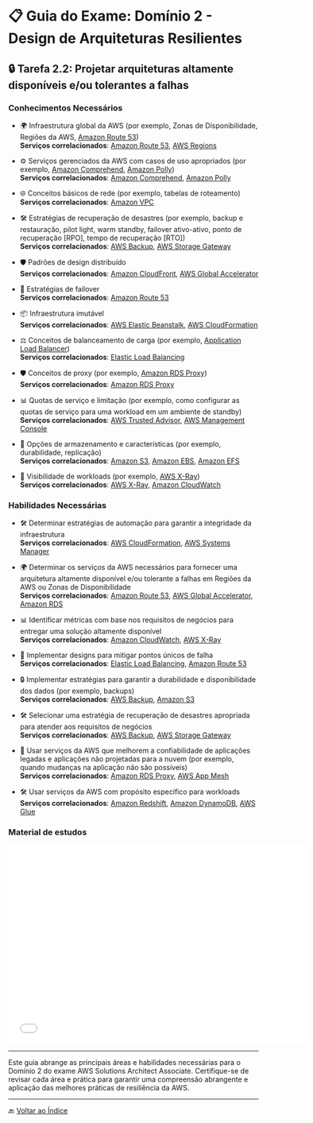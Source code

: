 # 📋 Guia do Exame: Domínio 2 - Design de Arquiteturas Resilientes

## 🔒 Tarefa 2.2: Projetar arquiteturas altamente disponíveis e/ou tolerantes a falhas

### Conhecimentos Necessários

- 🌍 Infraestrutura global da AWS (por exemplo, Zonas de Disponibilidade, Regiões da AWS, [Amazon Route 53](https://aws.amazon.com/route53/))  
  **Serviços correlacionados**: [Amazon Route 53](https://aws.amazon.com/route53/), [AWS Regions](https://aws.amazon.com/about-aws/global-infrastructure/regions_az/)

- ⚙️ Serviços gerenciados da AWS com casos de uso apropriados (por exemplo, [Amazon Comprehend](https://aws.amazon.com/comprehend/), [Amazon Polly](https://aws.amazon.com/polly/))  
  **Serviços correlacionados**: [Amazon Comprehend](https://aws.amazon.com/comprehend/), [Amazon Polly](https://aws.amazon.com/polly/)

- 🌐 Conceitos básicos de rede (por exemplo, tabelas de roteamento)  
  **Serviços correlacionados**: [Amazon VPC](https://aws.amazon.com/vpc/)

- 🛠️ Estratégias de recuperação de desastres (por exemplo, backup e restauração, pilot light, warm standby, failover ativo-ativo, ponto de recuperação [RPO], tempo de recuperação [RTO])  
  **Serviços correlacionados**: [AWS Backup](https://aws.amazon.com/backup/), [AWS Storage Gateway](https://aws.amazon.com/storagegateway/)

- 🛡️ Padrões de design distribuído  
  **Serviços correlacionados**: [Amazon CloudFront](https://aws.amazon.com/cloudfront/), [AWS Global Accelerator](https://aws.amazon.com/global-accelerator/)

- 🔄 Estratégias de failover  
  **Serviços correlacionados**: [Amazon Route 53](https://aws.amazon.com/route53/)

- 📦 Infraestrutura imutável  
  **Serviços correlacionados**: [AWS Elastic Beanstalk](https://aws.amazon.com/elasticbeanstalk/), [AWS CloudFormation](https://aws.amazon.com/cloudformation/)

- ⚖️ Conceitos de balanceamento de carga (por exemplo, [Application Load Balancer](https://aws.amazon.com/elasticloadbalancing/))  
  **Serviços correlacionados**: [Elastic Load Balancing](https://aws.amazon.com/elasticloadbalancing/)

- 🛡️ Conceitos de proxy (por exemplo, [Amazon RDS Proxy](https://aws.amazon.com/rds/proxy/))  
  **Serviços correlacionados**: [Amazon RDS Proxy](https://aws.amazon.com/rds/proxy/)

- 📊 Quotas de serviço e limitação (por exemplo, como configurar as quotas de serviço para uma workload em um ambiente de standby)  
  **Serviços correlacionados**: [AWS Trusted Advisor](https://aws.amazon.com/premiumsupport/trustedadvisor/), [AWS Management Console](https://aws.amazon.com/console/)

- 💾 Opções de armazenamento e características (por exemplo, durabilidade, replicação)  
  **Serviços correlacionados**: [Amazon S3](https://aws.amazon.com/s3/), [Amazon EBS](https://aws.amazon.com/ebs/), [Amazon EFS](https://aws.amazon.com/efs/)

- 👀 Visibilidade de workloads (por exemplo, [AWS X-Ray](https://aws.amazon.com/xray/))  
  **Serviços correlacionados**: [AWS X-Ray](https://aws.amazon.com/xray/), [Amazon CloudWatch](https://aws.amazon.com/cloudwatch/)

### Habilidades Necessárias

- 🛠️ Determinar estratégias de automação para garantir a integridade da infraestrutura  
  **Serviços correlacionados**: [AWS CloudFormation](https://aws.amazon.com/cloudformation/), [AWS Systems Manager](https://aws.amazon.com/systems-manager/)

- 🌍 Determinar os serviços da AWS necessários para fornecer uma arquitetura altamente disponível e/ou tolerante a falhas em Regiões da AWS ou Zonas de Disponibilidade  
  **Serviços correlacionados**: [Amazon Route 53](https://aws.amazon.com/route53/), [AWS Global Accelerator](https://aws.amazon.com/global-accelerator/), [Amazon RDS](https://aws.amazon.com/rds/)

- 📊 Identificar métricas com base nos requisitos de negócios para entregar uma solução altamente disponível  
  **Serviços correlacionados**: [Amazon CloudWatch](https://aws.amazon.com/cloudwatch/), [AWS X-Ray](https://aws.amazon.com/xray/)

- 🔄 Implementar designs para mitigar pontos únicos de falha  
  **Serviços correlacionados**: [Elastic Load Balancing](https://aws.amazon.com/elasticloadbalancing/), [Amazon Route 53](https://aws.amazon.com/route53/)

- 🔒 Implementar estratégias para garantir a durabilidade e disponibilidade dos dados (por exemplo, backups)  
  **Serviços correlacionados**: [AWS Backup](https://aws.amazon.com/backup/), [Amazon S3](https://aws.amazon.com/s3/)

- 🛠️ Selecionar uma estratégia de recuperação de desastres apropriada para atender aos requisitos de negócios  
  **Serviços correlacionados**: [AWS Backup](https://aws.amazon.com/backup/), [AWS Storage Gateway](https://aws.amazon.com/storagegateway/)

- 🚀 Usar serviços da AWS que melhorem a confiabilidade de aplicações legadas e aplicações não projetadas para a nuvem (por exemplo, quando mudanças na aplicação não são possíveis)  
  **Serviços correlacionados**: [Amazon RDS Proxy](https://aws.amazon.com/rds/proxy/), [AWS App Mesh](https://aws.amazon.com/app-mesh/)

- 🛠️ Usar serviços da AWS com propósito específico para workloads  
  **Serviços correlacionados**: [Amazon Redshift](https://aws.amazon.com/redshift/), [Amazon DynamoDB](https://aws.amazon.com/dynamodb/), [AWS Glue](https://aws.amazon.com/glue/)

### Material de estudos

<iframe src="./pdfs/Semana6.pdf" frameborder="0" width="600" height="400"></iframe>

---

Este guia abrange as principais áreas e habilidades necessárias para o Domínio 2 do exame AWS Solutions Architect Associate. Certifique-se de revisar cada área e prática para garantir uma compreensão abrangente e aplicação das melhores práticas de resiliência da AWS.

---

🔙 [Voltar ao Índice](../../../index.md)

